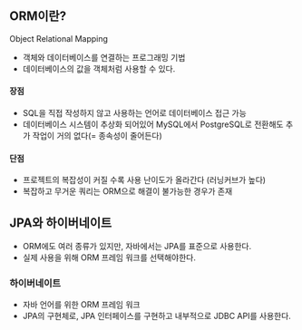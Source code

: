 ## ORM이란?
Object Relational Mapping
- 객체와 데이터베이스를 연결하는 프로그래밍 기법
- 데이터베이스의 값을 객체처럼 사용할 수 있다.

#### 장점
- SQL을 직접 작성하지 않고 사용하는 언어로 데이터베이스 접근 가능
- 데이터베이스 시스템이 추상화 되어있어 MySQL에서 PostgreSQL로 전환해도 추가 작업이 거의 없다(= 종속성이 줄어든다)

#### 단점
- 프로젝트의 복잡성이 커질 수록 사용 난이도가 올라간다 (러닝커브가 높다)
- 복잡하고 무거운 쿼리는 ORM으로 해결이 불가능한 경우가 존재

## JPA와 하이버네이트
- ORM에도 여러 종류가 있지만, 자바에서는 JPA를 표준으로 사용한다.
- 실제 사용을 위해 ORM 프레임 워크를 선택해야한다.

### 하이버네이트
- 자바 언어를 위한 ORM 프레임 워크
- JPA의 구현체로, JPA 인터페이스를 구현하고 내부적으로 JDBC API를 사용한다.

